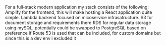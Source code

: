 For a full-stack modern application my stack consists of the following:
Amplify for the frontend, this will make hosting a React application quite simple.
Lambda backend focused on micoservice infrasatructure.
S3 for document storage and requirements there
RDS for regular data storage using mySQL, potentially could be swapped to PostgreSQL based on preference
if Route 53 is used that can be included, for custom domains but since this is a dev env i excluded it
